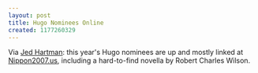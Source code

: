 ```yaml
---
layout: post
title: Hugo Nominees Online
created: 1177260329
---
```

Via [Jed Hartman](http://www.kith.org/journals/jed/2007/04/20/3878.html):  this year's Hugo nominees are up and mostly linked at [Nippon2007.us](http://www.nippon2007.us/hugo_nominees.php), including a hard-to-find novella by Robert Charles Wilson.
